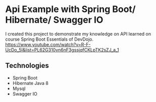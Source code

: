 # Api Example with Spring Boot/ Hibernate/ Swagger IO

I created this project to demonstrate my knowledge on API learned on course Spring Boot Essentials of DevDojo.
https://www.youtube.com/watch?v=R-F-UcDo_5I&list=PL62G310vn6nF3gssjqfCKLpTK2sZJ_a_1

## Technologies


*   Spring Boot
*   Hibernate Java 8
*   Mysql
*   Swagger IO
